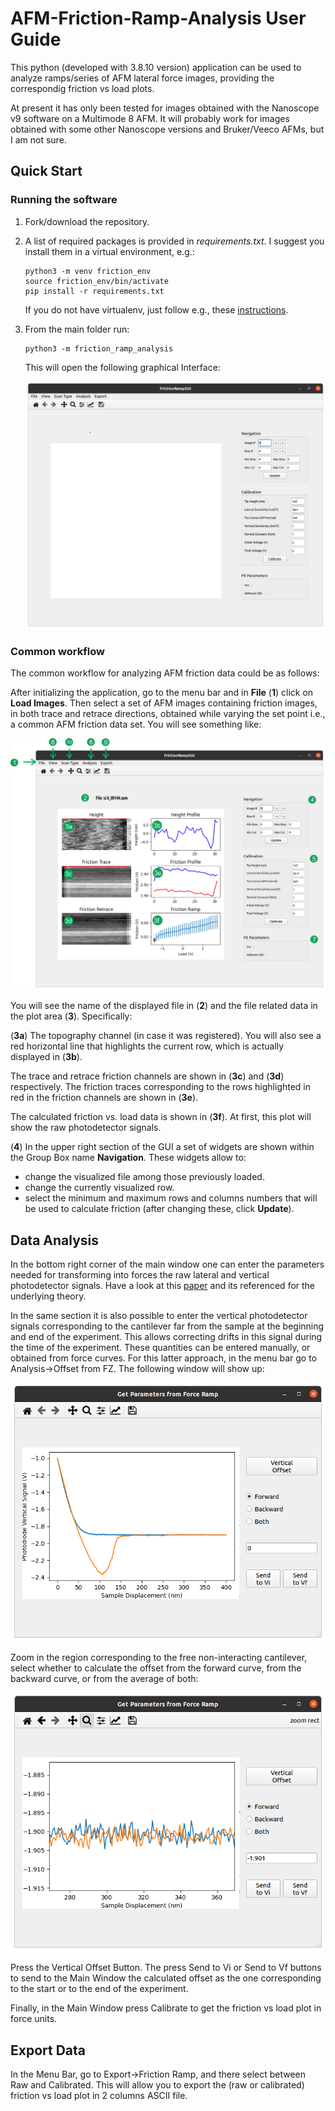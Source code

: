 # AFM-Friction-Ramp-Analysis User Guide

This python (developed with 3.8.10 version) application can be used to analyze ramps/series of AFM lateral force images, providing the correspondig friction vs load plots. 

At present it has only been tested for images obtained with the Nanoscope v9 software on a Multimode 8 AFM. It will probably work for images obtained with some other Nanoscope versions and Bruker/Veeco AFMs, but I am not sure.

## Quick Start

### Running the software

1. Fork/download the repository. 
2. A list of required packages is provided in *requirements.txt*. I suggest you install them in a virtual environment, e.g.:
	```
	python3 -m venv friction_env
	source friction_env/bin/activate
	pip install -r requirements.txt
	```
	If you do not have virtualenv, just follow e.g., these [instructions](https://virtualenv.pypa.io/en/latest/installation.html).
3. From the main folder run:
	```
	python3 -m friction_ramp_analysis
	```
	This will open the following graphical Interface:
	
	![Main Window](UserGuideImages/MainWindow.png)

### Common workflow

The common workflow for analyzing AFM friction data could be as follows:

After initializing the application, go to the menu bar and in **File** (**1**) click on **Load Images**. Then select a set of AFM images containing friction images, in both trace and retrace directions, 
obtained while varying the set point i.e., a common AFM friction data set. You will see something like:

![Main Window](UserGuideImages/MainWindowWithData.png)

You will see the name of the displayed file in (**2**) and the file related data in the plot area (**3**). Specifically:

(**3a**) The topography channel (in case it was registered). You will also see a red horizontal line that highlights the current row, which is actually displayed in (**3b**).

The trace and retrace friction channels are shown in (**3c**) and (**3d**) respectively. The friction traces corresponding to the rows highlighted in red in the friction channels are shown in (**3e**).

The calculated friction vs. load data is shown in (**3f**). At first, this plot will show the raw photodetector signals.

(**4**) In the upper right section of the GUI a set of widgets are shown within the Group Box name **Navigation**. These widgets allow to:

- change the visualized file among those previously loaded.
- change the currently visualized row.
- select the minimum and maximum rows and columns numbers that will be used to calculate friction (after changing these, click **Update**).


## Data Analysis
In the bottom right corner of the main window one can enter the parameters needed for transforming into forces the raw lateral and vertical photodetector signals. Have a look at this [paper](https://pubs.acs.org/doi/full/10.1021/la201673r) and its referenced for the underlying theory.

In the same section it is also possible to enter the vertical photodetector signals corresponding to the cantilever far from the sample at the beginning and end of the experiment. 
This allows correcting drifts in this signal during the time of the experiment. These quantities can be entered manually, or obtained from force curves. For this latter approach, in the menu bar 
go to Analysis->Offset from FZ. The following window will show up:

![FZ GUI](UserGuideImages/FZ1.png)

Zoom in the region corresponding to the free non-interacting cantilever, select whether to calculate the offset from the forward curve, from the backward curve, or from the average of both:

![FZ GUI](UserGuideImages/FZ2.png)

Press the Vertical Offset Button. The press Send to Vi or Send to Vf buttons to send to the Main Window the calculated offset as the one corresponding to the start or to the end of the experiment.

Finally, in the Main Window press Calibrate to get the friction vs load plot in force units.

## Export Data
In the Menu Bar, go to Export->Friction Ramp, and there select between Raw and Calibrated. This will allow you to export the (raw or calibrated) friction vs load plot in 2 columns ASCII file.


